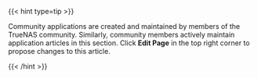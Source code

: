 ---
---

{{< hint type=tip >}}

Community applications are created and maintained by members of the TrueNAS community.
Similarly, community members actively maintain application articles in this section.
Click **Edit Page** in the top right corner to propose changes to this article.

{{< /hint >}}

